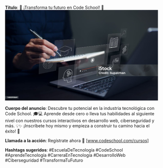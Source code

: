 **Título**: 
🚀 ¡Transforma tu futuro en Code School! 🌟
![](coderschool.jpg)

**Cuerpo del anuncio**:
Descubre tu potencial en la industria tecnológica con Code School. 🎓💻 Aprende desde cero o lleva tus habilidades al siguiente nivel con nuestros cursos interactivos en desarrollo web, ciberseguridad y más. 💡✨ ¡Inscríbete hoy mismo y empieza a construir tu camino hacia el éxito! 🚀

**Llamada a la acción**: 
Regístrate ahora 📲 [www.codeschool.com/cursos]

**Hashtags sugeridos**: #EscuelaDeTecnología #CodeSchool #AprendeTecnología #CarreraEnTecnología #DesarrolloWeb #Ciberseguridad #TransformaTuFuturo
